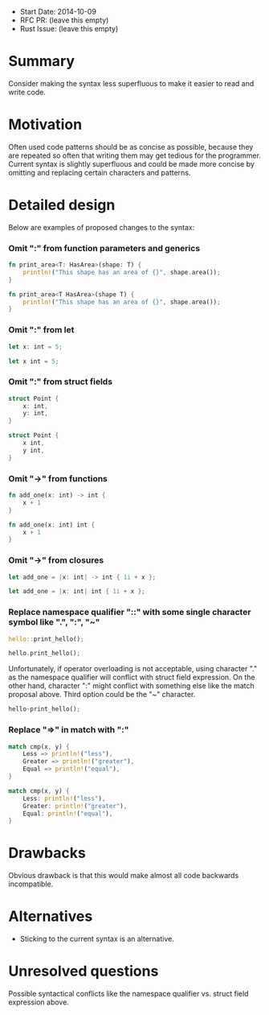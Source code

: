 - Start Date: 2014-10-09 
- RFC PR: (leave this empty)
- Rust Issue: (leave this empty)

# Summary

Consider making the syntax less superfluous to make it easier to read and write code.

# Motivation

Often used code patterns should be as concise as possible, 
because they are repeated so often that writing them may get tedious for the programmer.
Current syntax is slightly superfluous and 
could be made more concise by omitting and replacing certain characters and patterns.

# Detailed design

Below are examples of proposed changes to the syntax:

### Omit ":" from function parameters and generics
```rust
fn print_area<T: HasArea>(shape: T) {
    println!("This shape has an area of {}", shape.area());
}
```
```rust
fn print_area<T HasArea>(shape T) {
    println!("This shape has an area of {}", shape.area());
}
```

### Omit ":" from let
```rust
let x: int = 5;
```
```rust
let x int = 5;
```

### Omit ":" from struct fields
```rust
struct Point {
    x: int,
    y: int,
}
```
```rust
struct Point {
    x int,
    y int,
}
```

### Omit "->" from functions
```rust
fn add_one(x: int) -> int {
    x + 1
}
```
```rust
fn add_one(x: int) int {
    x + 1
}
```

### Omit "->" from closures
```rust
let add_one = |x: int| -> int { 1i + x };
```
```rust
let add_one = |x: int| int { 1i + x };
```

### Replace namespace qualifier "::" with some single character symbol like ".", ":", "~"
```rust
hello::print_hello();
```
```rust
hello.print_hello(); 
```
Unfortunately, if operator overloading is not acceptable, 
using character "." as the namespace qualifier will conflict with struct field expression.
On the other hand, character ":" might conflict with something else like the match proposal above.
Third option could be the "~" character.
```rust
hello~print_hello(); 
```

### Replace "=>" in match with ":"
```rust
match cmp(x, y) {
    Less => println!("less"),
    Greater => println!("greater"),
    Equal => println!("equal"),
}
```
```rust
match cmp(x, y) {
    Less: println!("less"),
    Greater: println!("greater"),
    Equal: println!("equal"),
}
```

    

# Drawbacks

Obvious drawback is that this would make almost all code backwards incompatible.


# Alternatives

* Sticking to the current syntax is an alternative.

# Unresolved questions

Possible syntactical conflicts like the namespace qualifier vs. struct field expression above.
